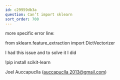 ```yaml
---
id: c29959db3a
question: Can’t import sklearn
sort_order: 700
---
```


more specific error line:

from sklearn.feature_extraction import DictVectorizer

I had this issue and to solve it I did

!pip install scikit-learn

Joel Auccapuclla ([auccapuclla 2013@gmail.com](mailto:tahinadanny@gmail.com))


